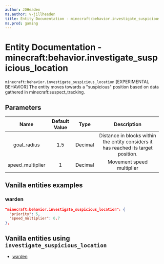 ```yaml
---
author: JDHeaden
ms.author: v-jillheaden
title: Entity Documentation - minecraft:behavior.investigate_suspicious_location
ms.prod: gaming
---
```


# Entity Documentation - minecraft:behavior.investigate_suspicious_location

`minecraft:behavior.investigate_suspicious_location` [EXPERIMENTAL BEHAVIOR] The entity moves towards a "suspicious" position based on data gathered in minecraft:suspect_tracking.

## Parameters

| Name| Default Value| Type| Description |
|:-----------:|:-----------:|:-----------:|:-----------:|
| goal_radius| 1.5| Decimal| Distance in blocks within the entity considers it has reached its target position. |
| speed_multiplier| 1| Decimal| Movement speed multiplier |

## Vanilla entities examples

### warden

```json
"minecraft:behavior.investigate_suspicious_location": {
  "priority": 5,
  "speed_multiplier": 0.7
},
```

## Vanilla entities using `investigate_suspicious_location`

- [warden](../../../../Source/VanillaBehaviorPack_Snippets/entities/warden.md)
